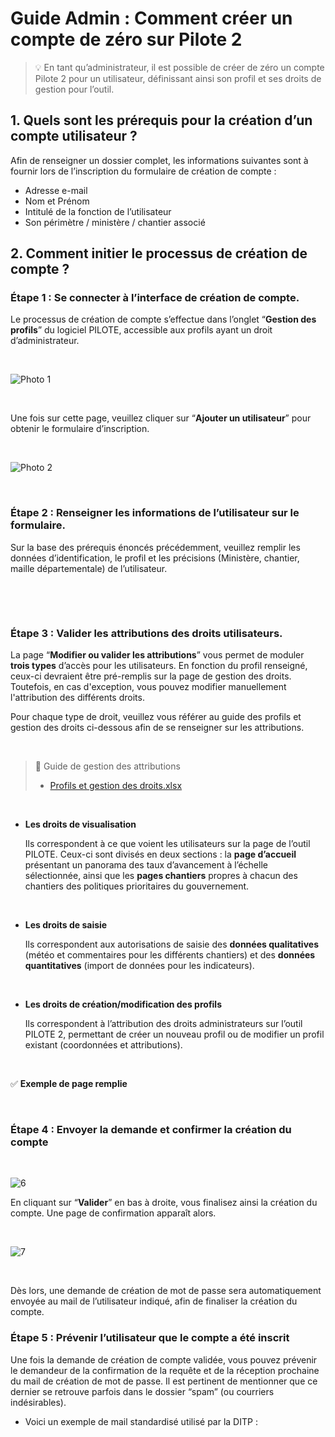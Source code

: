 # Guide Admin : Comment créer un compte de zéro sur Pilote 2


> 💡 En tant qu’administrateur, il est possible de créer de zéro un compte Pilote 2 pour un utilisateur, définissant ainsi son profil et ses droits de gestion pour l’outil.


## 1. Quels sont les prérequis pour la création d’un compte utilisateur ?

Afin de renseigner un dossier complet, les informations suivantes sont à fournir lors de l’inscription du formulaire de création de compte : 

- Adresse e-mail
- Nom et Prénom
- Intitulé de la fonction de l’utilisateur
- Son périmètre / ministère / chantier associé


## 2. Comment initier le processus de création de compte ?


### **Étape 1 : Se connecter à l’interface de création de compte.**

Le processus de création de compte s’effectue dans l’onglet “**Gestion des profils**” du logiciel PILOTE, accessible aux profils ayant un droit d’administrateur. 

&nbsp;

![Photo 1](https://user-images.githubusercontent.com/126496745/221843574-e64037cf-ae06-4cb1-8d8e-b9b14b2bf282.png)

&nbsp; 

Une fois sur cette page, veuillez cliquer sur “**Ajouter un utilisateur**” pour obtenir le formulaire d’inscription.

&nbsp;

![Photo 2](https://user-images.githubusercontent.com/126496745/221843293-6d422ae5-c97c-4ccb-a92c-60e8e1771284.png)

&nbsp;


### Étape 2 : Renseigner les informations de l’utilisateur sur le formulaire.

Sur la base des prérequis énoncés précédemment, veuillez remplir les données d’identification, le profil et les précisions (Ministère, chantier, maille départementale) de l’utilisateur. 

&nbsp;

&nbsp;
&nbsp;


### É**tape 3 : Valider les attributions des droits utilisateurs.**


La page “**Modifier ou valider les attributions**” vous permet de moduler **trois types** d’accès pour les utilisateurs. En fonction du profil renseigné, ceux-ci devraient être pré-remplis sur la page de gestion des droits. Toutefois, en cas d'exception, vous pouvez modifier manuellement l'attribution des différents droits.

Pour chaque type de droit, veuillez vous référer au guide des profils et gestion des droits ci-dessous afin de se renseigner sur les attributions.

&nbsp;

> 📄 Guide de gestion des attributions
> - [Profils et gestion des droits.xlsx](Guide%20Admin%20Comment%20cre%CC%81er%20un%20compte%20de%20ze%CC%81ro%20sur%20%202ce2c47750e442ba823487904d818bbf/Profils_et_gestion_des_droits.xlsx)

&nbsp;


- **Les droits de visualisation**
    
    Ils correspondent à ce que voient les utilisateurs sur la page de l’outil PILOTE. Ceux-ci sont divisés en deux sections : la **page d’accueil** présentant un panorama des taux d’avancement à l’échelle sélectionnée, ainsi que les **pages chantiers** propres à chacun des chantiers des politiques prioritaires du gouvernement. 
    
    &nbsp;

- **Les droits de saisie**
    
    Ils correspondent aux autorisations de saisie des **données qualitatives** (météo et commentaires pour les différents chantiers) et des **données quantitatives** (import de données pour les indicateurs). 
    
&nbsp;
  

- **Les droits de création/modification des profils**
    
    Ils correspondent à l’attribution des droits administrateurs sur l’outil PILOTE 2, permettant de créer un nouveau profil ou de modifier un profil existant (coordonnées et attributions).
    
&nbsp;

✅ **Exemple de page remplie**


&nbsp;


### Étape 4 : Envoyer la demande et confirmer la création du compte

&nbsp;
   

![6](https://user-images.githubusercontent.com/126496745/221843989-e73bf9b4-fc19-4754-ac29-bba516f8f150.png)


En cliquant sur “**Valider**” en bas à droite, vous finalisez ainsi la création du compte. Une page de confirmation apparaît alors. 


&nbsp;


![7](https://user-images.githubusercontent.com/126496745/221844187-d0227992-5202-496b-93fd-2c710c29227e.png)

&nbsp;

Dès lors, une demande de création de mot de passe sera automatiquement envoyée au mail de l’utilisateur indiqué, afin de finaliser la création du compte. 


### É**tape 5 : Prévenir l’utilisateur que le compte a été inscrit**


Une fois la demande de création de compte validée, vous pouvez prévenir le demandeur de la confirmation de la requête et de la réception prochaine du mail de création de mot de passe. Il est pertinent de mentionner que ce dernier se retrouve parfois dans le dossier “spam” (ou courriers indésirables). 


- Voici un exemple de mail standardisé utilisé par la DITP :
